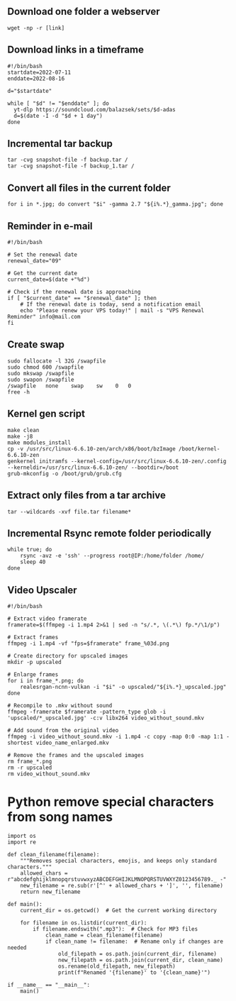 ## Download one folder a webserver

``` wget -np -r [link] ```

## Download links in a timeframe

```
#!/bin/bash
startdate=2022-07-11
enddate=2022-08-16

d="$startdate"

while [ "$d" != "$enddate" ]; do 
  yt-dlp https://soundcloud.com/balazsek/sets/$d-adas
  d=$(date -I -d "$d + 1 day")
done
```
## Incremental tar backup
```
tar -cvg snapshot-file -f backup.tar /
tar -cvg snapshot-file -f backup_1.tar /
```
## Convert all files in the current folder
```
for i in *.jpg; do convert "$i" -gamma 2.7 "${i%.*}_gamma.jpg"; done
```
## Reminder in e-mail
```
#!/bin/bash

# Set the renewal date
renewal_date="09"

# Get the current date
current_date=$(date +"%d")

# Check if the renewal date is approaching
if [ "$current_date" == "$renewal_date" ]; then
    # If the renewal date is today, send a notification email
    echo "Please renew your VPS today!" | mail -s "VPS Renewal Reminder" info@mail.com
fi
```

## Create swap

```
sudo fallocate -l 32G /swapfile
sudo chmod 600 /swapfile
sudo mkswap /swapfile
sudo swapon /swapfile
/swapfile   none    swap    sw    0   0
free -h
```

## Kernel gen script
```
make clean
make -j8
make modules_install
cp -v /usr/src/linux-6.6.10-zen/arch/x86/boot/bzImage /boot/kernel-6.6.10-zen
genkernel initramfs --kernel-config=/usr/src/linux-6.6.10-zen/.config --kerneldir=/usr/src/linux-6.6.10-zen/ --bootdir=/boot
grub-mkconfig -o /boot/grub/grub.cfg
```

## Extract only files from a tar archive
```
tar --wildcards -xvf file.tar filename*
```
## Incremental Rsync remote folder periodically
```
while true; do
    rsync -avz -e 'ssh' --progress root@IP:/home/folder /home/
    sleep 40
done
```
## Video Upscaler
```
#!/bin/bash

# Extract video framerate
framerate=$(ffmpeg -i 1.mp4 2>&1 | sed -n "s/.*, \(.*\) fp.*/\1/p")

# Extract frames
ffmpeg -i 1.mp4 -vf "fps=$framerate" frame_%03d.png

# Create directory for upscaled images
mkdir -p upscaled

# Enlarge frames
for i in frame_*.png; do
    realesrgan-ncnn-vulkan -i "$i" -o upscaled/"${i%.*}_upscaled.jpg"
done

# Recompile to .mkv without sound
ffmpeg -framerate $framerate -pattern_type glob -i 'upscaled/*_upscaled.jpg' -c:v libx264 video_without_sound.mkv

# Add sound from the original video
ffmpeg -i video_without_sound.mkv -i 1.mp4 -c copy -map 0:0 -map 1:1 -shortest video_name_enlarged.mkv

# Remove the frames and the upscaled images
rm frame_*.png
rm -r upscaled
rm video_without_sound.mkv

```
# Python remove special characters from song names

```
import os
import re

def clean_filename(filename):
    """Removes special characters, emojis, and keeps only standard characters."""
    allowed_chars = r"abcdefghijklmnopqrstuvwxyzABCDEFGHIJKLMNOPQRSTUVWXYZ0123456789._ -"  
    new_filename = re.sub(r'[^' + allowed_chars + ']', '', filename)
    return new_filename

def main():
    current_dir = os.getcwd()  # Get the current working directory

    for filename in os.listdir(current_dir):
        if filename.endswith(".mp3"):  # Check for MP3 files
            clean_name = clean_filename(filename)
            if clean_name != filename:  # Rename only if changes are needed
                old_filepath = os.path.join(current_dir, filename)
                new_filepath = os.path.join(current_dir, clean_name)
                os.rename(old_filepath, new_filepath)
                print(f"Renamed '{filename}' to '{clean_name}'")

if __name__ == "__main__":
    main()

```
